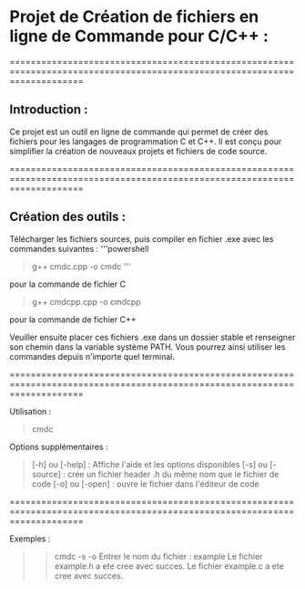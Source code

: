 
# Projet de Création de fichiers en ligne de Commande pour C/C++ :

==========================================================================================================================
## Introduction : 

Ce projet est un outil en ligne de commande qui permet de créer des fichiers pour les langages de programmation C et C++. 
Il est conçu pour simplifier la création de nouveaux projets et fichiers de code source.

==========================================================================================================================

## Création des outils : 

Télécharger les fichiers sources, puis compiler en fichier .exe avec les commandes suivantes :
'''powershell
> g++ cmdc.cpp -o cmdc
'''

pour la commande de fichier C
> g++ cmdcpp.cpp -o cmdcpp

pour la commande de fichier C++


Veuiller ensuite placer ces fichiers .exe dans un dossier stable et renseigner son chemin dans la variable système PATH.
Vous pourrez ainsi utiliser les commandes depuis n'importe quel terminal.

==========================================================================================================================

Utilisation :
>cmdc

Options supplémentaires :

>[-h]  ou  [-help]    : Affiche l'aide et les options disponibles
>[-s]  ou  [-source]  : crée un fichier header .h du même nom que le fichier de code
>[-o]  ou  [-open]    : ouvre le fichier dans l'éditeur de code 

==========================================================================================================================

Exemples : 

>> cmdc -s -o
>> Entrer le nom du fichier : example
>> Le fichier example.h a ete cree avec succes.
>> Le fichier example.c a ete cree avec succes.





